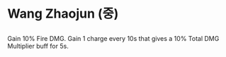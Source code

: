 # Wang Zhaojun (중)

##

Gain 10% Fire DMG. Gain 1 charge every 10s that gives a 10% Total DMG Multiplier buff for 5s.
